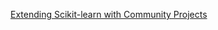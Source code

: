 [Extending Scikit-learn with Community Projects](https://www.restack.io/p/extending-scikit-learn-answer-transformer-chatbot-cat-ai)
